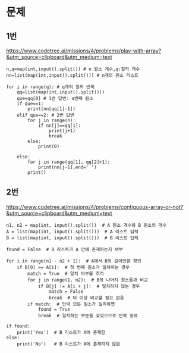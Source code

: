 # 문제

## 1번
https://www.codetree.ai/missions/4/problems/play-with-array?&utm_source=clipboard&utm_medium=text
```
n,q=map(int,input().split()) # n 원소 개수,q:질의 개수
nn=list(map(int,input().split())) # n개의 원소 리스트 

for i in range(q): # q개의 질의 반복
    qq=list(map(int,input().split()))
    que=qq[0] # 1번 답번: a번째 원소
    if que==1:
        print(nn[qq[1]-1])
    elif que==2: # 2번 답변
        for j in range(n):
            if nn[j]==qq[1]:
                print(j+1)
                break
        else:
            print(0)

    else:
        for j in range(qq[1], qq[2]+1):
            print(nn[j-1],end=' ')
        print()
```

## 2번
https://www.codetree.ai/missions/4/problems/contiguous-array-or-not?&utm_source=clipboard&utm_medium=text
```
n1, n2 = map(int, input().split())  # A 원소 개수와 B 원소의 개수
A = list(map(int, input().split()))  # A 리스트 입력
B = list(map(int, input().split()))  # B 리스트 입력

found = False  # B 리스트가 A 안에 존재하는지 여부

for i in range(n1 - n2 + 1):  # A에서 B의 길이만큼 확인
    if B[0] == A[i]:  # 첫 번째 원소가 일치하는 경우
        match = True  # 일치 여부를 추적
        for j in range(1, n2):  # B의 나머지 원소들과 비교
            if B[j] != A[i + j]:  # 일치하지 않는 경우
                match = False
                break  # 더 이상 비교할 필요 없음
        if match:  # 만약 모든 원소가 일치하면
            found = True
            break  # 일치하는 부분을 찾았으므로 반복 종료

if found:
    print('Yes')  # B 리스트가 A에 존재함
else:
    print('No')   # B 리스트가 A에 존재하지 않음
```
